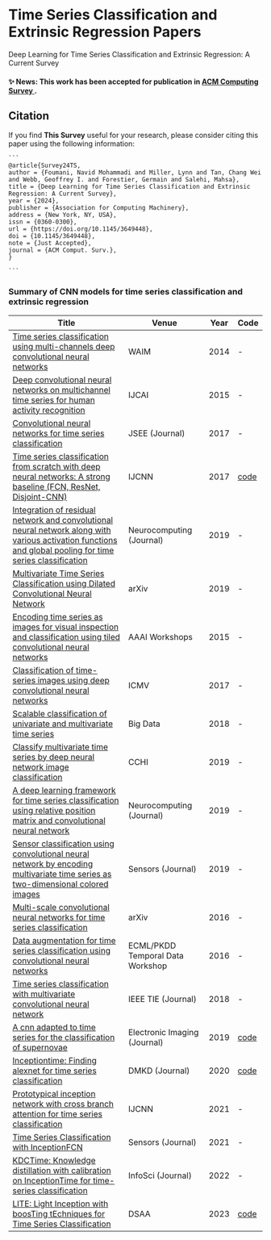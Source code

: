 # Time Series Classification and Extrinsic Regression Papers
Deep Learning for Time Series Classification and Extrinsic Regression: A Current Survey

#### ✨ **News:** This work has been accepted for publication in [ACM Computing Survey ](https://dl.acm.org/doi/10.1145/3649448).
## Citation

If you find **This Survey** useful for your research, please consider citing this paper using the following information:

````
```
@article{Survey24TS,
author = {Foumani, Navid Mohammadi and Miller, Lynn and Tan, Chang Wei and Webb, Geoffrey I. and Forestier, Germain and Salehi, Mahsa},
title = {Deep Learning for Time Series Classification and Extrinsic Regression: A Current Survey},
year = {2024},
publisher = {Association for Computing Machinery},
address = {New York, NY, USA},
issn = {0360-0300},
url = {https://doi.org/10.1145/3649448},
doi = {10.1145/3649448},
note = {Just Accepted},
journal = {ACM Comput. Surv.},
}

```
````



### Summary of CNN models for time series classification and extrinsic regression

| Title                                                                   | Venue                 | Year | Code |
| ------------------------------------------------------------------------| --------------------------------| ---- | ---- |
| [Time series classification using multi-channels deep convolutional neural networks](https://link.springer.com/chapter/10.1007/978-3-319-08010-9_33) | WAIM | 2014 | - |
| [Deep convolutional neural networks on multichannel time series for human activity recognition](https://www.ijcai.org/Proceedings/15/Papers/561.pdf)                                                        | IJCAI| 2015 | - |
| [Convolutional neural networks for time series classification](https://ieeexplore.ieee.org/document/7870510)| JSEE (Journal) | 2017 | - |
| [Time series classification from scratch with deep neural networks: A strong baseline (FCN, ResNet, Disjoint-CNN)](https://ieeexplore.ieee.org/document/7966039)| IJCNN | 2017 | [code](https://github.com/cauchyturing/UCR_Time_Series_Classification_Deep_Learning_Baseline) |
| [Integration of residual network and convolutional neural network along with various activation functions and global pooling for time series classification](https://www.sciencedirect.com/science/article/abs/pii/S0925231219311506) | Neurocomputing (Journal) | 2019 | - |
|[Multivariate Time Series Classification using Dilated Convolutional Neural Network](https://arxiv.org/abs/1905.01697)| arXiv | 2019 | - |
|[Encoding time series as images for visual inspection and classification using tiled convolutional neural networks](http://coral-lab.umbc.edu/wp-content/uploads/2015/05/10179-43348-1-SM1.pdf) | AAAI Workshops | 2015 | - |
|[Classification of time-series images using deep convolutional neural networks](https://www.spiedigitallibrary.org/conference-proceedings-of-spie/10696/2309486/Classification-of-time-series-images-using-deep-convolutional-neural-networks/10.1117/12.2309486.short?SSO=1#_=_) |ICMV| 2017 | - |
| [Scalable classification of univariate and multivariate time series](https://ieeexplore.ieee.org/abstract/document/8621889) | Big Data | 2018 | - |
| [Classify multivariate time series by deep neural network image classification](https://ieeexplore.ieee.org/document/8901913) | CCHI | 2019 | - |
| [A deep learning framework for time series classification using relative position matrix and convolutional neural network](https://www.sciencedirect.com/science/article/abs/pii/S0925231219308598) | Neurocomputing (Journal) | 2019 | - |
| [Sensor classification using convolutional neural network by encoding multivariate time series as two-dimensional colored images](https://www.mdpi.com/1424-8220/20/1/168) | Sensors (Journal) | 2019 | - |
| [Multi-scale convolutional neural networks for time series classification](https://arxiv.org/abs/1603.06995)| arXiv | 2016 | - |
| [Data augmentation for time series classification using convolutional neural networks](https://shs.hal.science/halshs-01357973/document) | ECML/PKDD Temporal Data Workshop | 2016 | - |
| [Time series classification with multivariate convolutional neural network](https://ieeexplore.ieee.org/document/8437249) | IEEE TIE (Journal) | 2018 | - |
| [A cnn adapted to time series for the classification of supernovae](https://www.lirmm.fr/~chaumont/publications/IST_ELECTRONIC_IMAGING_Color_Imaging_2019_BRUNEL_PASQUET_RODRIGUEZ_COMBY_FOUCHEZ_CHAUMONT_Deep_Learning_Supernovae_Ia_vs_Not_Ia.pdf) | Electronic Imaging (Journal) | 2019 | [code](https://github.com/anthonybrunel/SupernovaeClassification) |
| [Inceptiontime: Finding alexnet for time series classification](https://link.springer.com/article/10.1007/s10618-020-00710-y) | DMKD (Journal) | 2020 | [code](https://github.com/hfawaz/InceptionTime) |
| [Prototypical inception network with cross branch attention for time series classification](https://ieeexplore.ieee.org/document/9533440) | IJCNN | 2021 | - |
| [Time Series Classification with InceptionFCN](https://www.mdpi.com/1424-8220/22/1/157)| Sensors (Journal) | 2021 | - |
| [KDCTime: Knowledge distillation with calibration on InceptionTime for time-series classification](https://www.sciencedirect.com/science/article/abs/pii/S0020025522009434) | InfoSci (Journal) | 2022 | - |
| [LITE: Light Inception with boosTing tEchniques for Time Series Classification](https://ieeexplore.ieee.org/document/10302569) | DSAA | 2023 | [code](https://github.com/MSD-IRIMAS/LITE) |



